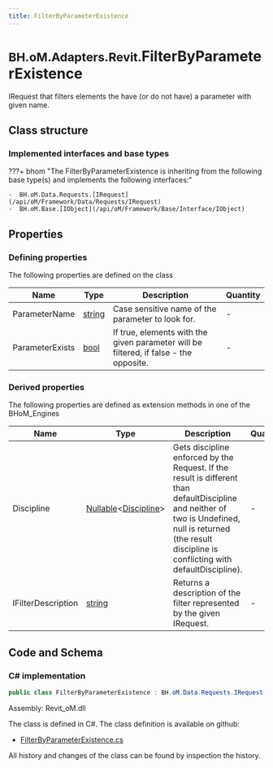 ```yaml
---
title: FilterByParameterExistence
---
```


# <small>BH.oM.Adapters.Revit.</small>**FilterByParameterExistence**

IRequest that filters elements the have (or do not have) a parameter with given name.

## Class structure

### Implemented interfaces and base types

???+ bhom "The FilterByParameterExistence is inheriting from the following base type(s) and implements the following interfaces:"

    -  BH.oM.Data.Requests.[IRequest](/api/oM/Framework/Data/Requests/IRequest)
    -  BH.oM.Base.[IObject](/api/oM/Framework/Base/Interface/IObject)


## Properties



### Defining properties

The following properties are defined on the class

| Name             | Type             | Description      | Quantity         |
|------------------|------------------|------------------|------------------|
| ParameterName | [string](https://learn.microsoft.com/en-us/dotnet/api/System.String?view=netstandard-2.0) | Case sensitive name of the parameter to look for. | - |
| ParameterExists | [bool](https://learn.microsoft.com/en-us/dotnet/api/System.Boolean?view=netstandard-2.0) | If true, elements with the given parameter will be filtered, if false - the opposite. | - |


### Derived properties

The following properties are defined as extension methods in one of the BHoM_Engines

| Name             | Type             | Description      | Quantity         | Engine           |
|------------------|------------------|------------------|------------------|------------------|
| Discipline | [Nullable](https://learn.microsoft.com/en-us/dotnet/api/System.Nullable-1?view=netstandard-2.0)&lt;[Discipline](/api/oM/Adapter/Adapters.Revit/Enums/Discipline)&gt; | Gets discipline enforced by the Request. If the result is different than defaultDiscipline and neither of two is Undefined, null is returned (the result discipline is conflicting with defaultDiscipline). | - | Revit_Engine |
| IFilterDescription | [string](https://learn.microsoft.com/en-us/dotnet/api/System.String?view=netstandard-2.0) | Returns a description of the filter represented by the given IRequest. | - | Revit_Engine |


## Code and Schema

### C# implementation

``` C# title="C#"
public class FilterByParameterExistence : BH.oM.Data.Requests.IRequest, BH.oM.Base.IObject
```

Assembly: Revit_oM.dll

The class is defined in C#. The class definition is available on github:

- [FilterByParameterExistence.cs](https://github.com/BHoM/Revit_Toolkit/blob/develop/Revit_oM/Requests\FilterByParameterExistence.cs)

All history and changes of the class can be found by inspection the history.

